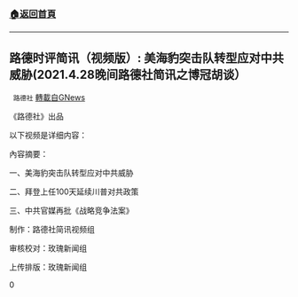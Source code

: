 ###  [:house:返回首頁](https://github.com/ourhimalayas/txt)
---

## 路德时评简讯（视频版）: 美海豹突击队转型应对中共威胁(2021.4.28晚间路德社简讯之博冠胡谈）
` 路德社` [轉載自GNews](https://gnews.org/zh-hans/1156920/)

《路德社》出品

以下视频是详细内容：

內容摘要：

一、美海豹突击队转型应对中共威胁

二、拜登上任100天延续川普对共政策

三、中共官媒再批《战略竞争法案》



制作：路德社简讯视频组

审核校对：玫瑰新闻组

上传排版：玫瑰新闻组

0
